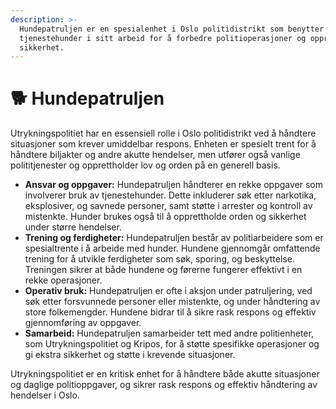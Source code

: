 ```yaml
---
description: >-
  Hundepatruljen er en spesialenhet i Oslo politidistrikt som benytter
  tjenestehunder i sitt arbeid for å forbedre politioperasjoner og opprettholde
  sikkerhet.
---
```


# 🐕 Hundepatruljen

Utrykningspolitiet har en essensiell rolle i Oslo politidistrikt ved å håndtere situasjoner som krever umiddelbar respons. Enheten er spesielt trent for å håndtere biljakter og andre akutte hendelser, men utfører også vanlige polititjenester og opprettholder lov og orden på en generell basis.

* **Ansvar og oppgaver:** Hundepatruljen håndterer en rekke oppgaver som involverer bruk av tjenestehunder. Dette inkluderer søk etter narkotika, eksplosiver, og savnede personer, samt støtte i arrester og kontroll av mistenkte. Hunder brukes også til å opprettholde orden og sikkerhet under større hendelser.
* **Trening og ferdigheter:** Hundepatruljen består av politiarbeidere som er spesialtrente i å arbeide med hunder. Hundene gjennomgår omfattende trening for å utvikle ferdigheter som søk, sporing, og beskyttelse. Treningen sikrer at både hundene og førerne fungerer effektivt i en rekke operasjoner.
* **Operativ bruk:** Hundepatruljen er ofte i aksjon under patruljering, ved søk etter forsvunnede personer eller mistenkte, og under håndtering av store folkemengder. Hundene bidrar til å sikre rask respons og effektiv gjennomføring av oppgaver.
* **Samarbeid:** Hundepatruljen samarbeider tett med andre politienheter, som Utrykningspolitiet og Kripos, for å støtte spesifikke operasjoner og gi ekstra sikkerhet og støtte i krevende situasjoner.

Utrykningspolitiet er en kritisk enhet for å håndtere både akutte situasjoner og daglige politioppgaver, og sikrer rask respons og effektiv håndtering av hendelser i Oslo.
